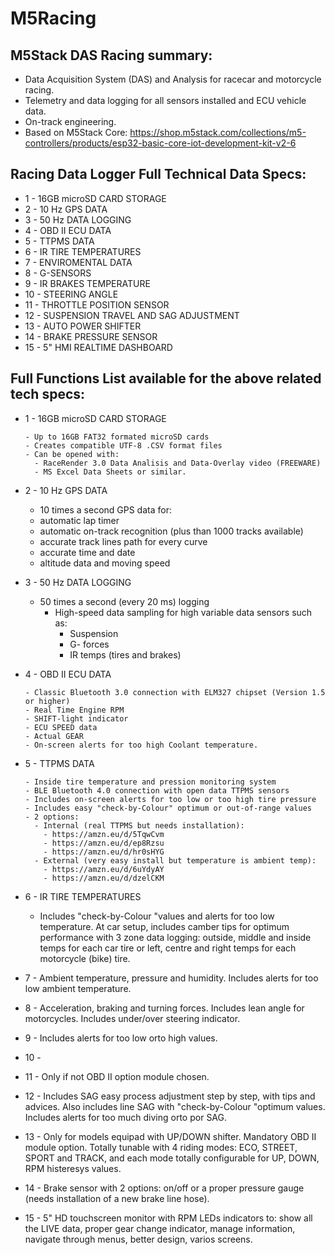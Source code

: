 # M5Racing
## M5Stack DAS Racing summary:

 - Data Acquisition System (DAS) and Analysis
 for racecar and motorcycle racing.
 - Telemetry and data logging for all sensors installed and ECU vehicle data.
 - On-track engineering.
 - Based on M5Stack Core: https://shop.m5stack.com/collections/m5-controllers/products/esp32-basic-core-iot-development-kit-v2-6


## Racing Data Logger Full Technical Data Specs: 

 - 1 - 16GB microSD CARD STORAGE 
 - 2 - 10 Hz GPS DATA
 - 3 - 50 Hz DATA LOGGING 
 - 4 - OBD II ECU DATA 
 - 5 - TTPMS DATA
 - 6 - IR TIRE TEMPERATURES
 - 7 - ENVIROMENTAL DATA
 - 8 - G-SENSORS 
 - 9 - IR BRAKES TEMPERATURE
 - 10 - STEERING ANGLE 
 - 11 - THROTTLE POSITION SENSOR 
 - 12 - SUSPENSION TRAVEL AND SAG ADJUSTMENT
 - 13 - AUTO POWER SHIFTER
 - 14 - BRAKE PRESSURE SENSOR 
 - 15 - 5" HMI REALTIME DASHBOARD 


## Full Functions List available for the above related tech specs:

 - 1 - 16GB microSD CARD STORAGE
 
       - Up to 16GB FAT32 formated microSD cards
       - Creates compatible UTF-8 .CSV format files
       - Can be opened with:
         - RaceRender 3.0 Data Analisis and Data-Overlay video (FREEWARE)
         - MS Excel Data Sheets or similar.
       
 - 2 - 10 Hz GPS DATA
 
   - 10 times a second GPS data for:
    - automatic lap timer
    - automatic on-track recognition (plus than 1000 tracks available)
    - accurate track lines path for every curve
    - accurate time and date
    - altitude data and moving speed
         
 - 3 - 50 Hz DATA LOGGING
 
   - 50 times a second (every 20 ms) logging
       - High-speed data sampling for high variable data sensors such as:
         - Suspension
         - G- forces
         - IR temps (tires and brakes) 
 
 - 4 - OBD II ECU DATA

       - Classic Bluetooth 3.0 connection with ELM327 chipset (Version 1.5 or higher)
       - Real Time Engine RPM
       - SHIFT-light indicator
       - ECU SPEED data
       - Actual GEAR
       - On-screen alerts for too high Coolant temperature. 
 
 - 5 - TTPMS DATA

       - Inside tire temperature and pression monitoring system
       - BLE Bluetooth 4.0 connection with open data TTPMS sensors
       - Includes on-screen alerts for too low or too high tire pressure
       - Includes easy "check-by-Colour" optimum or out-of-range values
       - 2 options:
         - Internal (real TTPMS but needs installation):
           - https://amzn.eu/d/5TqwCvm
           - https://amzn.eu/d/ep8Rzsu
           - https://amzn.eu/d/hr0sHYG
         - External (very easy install but temperature is ambient temp):
           - https://amzn.eu/d/6uYdyAY
           - https://amzn.eu/d/dzelCKM

 
 - 6 - IR TIRE TEMPERATURES
 
   - Includes "check-by-Colour "values and alerts for too low temperature. At car setup, includes camber tips for optimum performance with 3 zone data logging: outside, middle and inside temps for each car tire or left, centre and right temps for each motorcycle (bike) tire.
 
 - 7 - Ambient temperature, pressure and humidity. Includes alerts for too low ambient temperature. 
 
 - 8 - Acceleration, braking and turning forces. Includes lean angle for motorcycles. Includes under/over steering indicator. 
 
 - 9 - Includes alerts for too low orto high values. 
 
 - 10 - 
 
 - 11 - Only if not OBD II option module chosen. 
 
 - 12 - Includes SAG easy process adjustment step by step, with tips and advices. Also includes line SAG with "check-by-Colour "optimum values. Includes alerts for too much diving orto por SAG. 
 
 - 13 - Only for models equipad with UP/DOWN shifter. Mandatory OBD II module option. Totally tunable with 4 riding modes: ECO, STREET, SPORT and TRACK, and each mode totally configurable for UP, DOWN, RPM histeresys values.
 
 - 14 - Brake sensor with 2 options: on/off or a proper pressure gauge (needs installation of a new brake line hose). 
 
 - 15 - 5" HD touchscreen monitor with RPM LEDs indicators to: show all the LIVE data, proper gear change indicator, manage information, navigate through menus, better design, varios screens.


